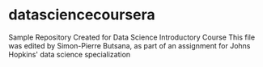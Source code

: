 # datasciencecoursera
Sample Repository Created for Data Science Introductory Course
This file was edited by Simon-Pierre Butsana, as part of an assignment for Johns Hopkins' data science specialization
